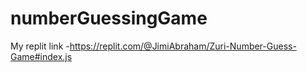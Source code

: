 # numberGuessingGame

My replit link -https://replit.com/@JimiAbraham/Zuri-Number-Guess-Game#index.js